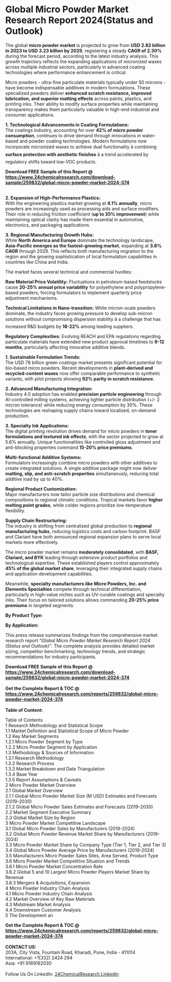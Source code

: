 <h1>Global Micro Powder Market Research Report 2024(Status and Outlook)</h1><p>The global <strong>micro powder market</strong> is projected to grow from <strong>USD 2.82 billion in 2023 to USD 3.23 billion by 2029</strong>, registering a steady <strong>CAGR of 2.30%</strong> during the forecast period, according to the latest industry analysis. This growth trajectory reflects the expanding applications of micronized waxes across multiple industrial sectors, particularly in advanced coating technologies where performance enhancement is critical.</p><p>Micro powders - ultra-fine particulate materials typically under 50 microns - have become indispensable additives in modern formulations. These specialized powders deliver <strong>enhanced scratch resistance, improved lubrication, and superior matting effects</strong> across paints, plastics, and printing inks. Their ability to modify surface properties while maintaining transparency makes them particularly valuable in high-end industrial and consumer applications.</p><p><strong>1. Technological Advancements in Coating Formulations:</strong><br>
The coatings industry, accounting for over <strong>42% of micro powder consumption</strong>, continues to drive demand through innovations in water-based and powder coating technologies. Modern formulations now incorporate micronized waxes to achieve dual functionality â combining <strong>surface protection with aesthetic finishes</strong> â a trend accelerated by regulatory shifts toward low-VOC products.</p><div><b>Download FREE Sample of this Report @ 
            <a href="https://www.24chemicalresearch.com/download-sample/259832/global-micro-powder-market-2024-374">
            https://www.24chemicalresearch.com/download-sample/259832/global-micro-powder-market-2024-374</a></b></div><br><p><strong>2. Expansion of High-Performance Plastics:</strong><br>
With the engineering plastics market growing at <strong>4.1% annually</strong>, micro powders are increasingly used as processing aids and surface modifiers. Their role in reducing friction coefficient (<strong>up to 35% improvement</strong>) while maintaining optical clarity has made them essential in automotive, electronics, and packaging applications.</p><p><strong>3. Regional Manufacturing Growth Hubs:</strong><br>
While <strong>North America and Europe</strong> dominate the technology landscape, <strong>Asia-Pacific emerges as the fastest-growing market</strong>, expanding at <strong>3.8% CAGR</strong> through 2029. This reflects both manufacturing migration to the region and the growing sophistication of local formulation capabilities in countries like China and India.</p><p>The market faces several technical and commercial hurdles:</p><p><strong>Raw Material Price Volatility:</strong> Fluctuations in petroleum-based feedstocks cause <strong>20-25% annual price variability</strong> for polyethylene and polypropylene-based powders, forcing formulators to implement quarterly price adjustment mechanisms.</p><p><strong>Technical Limitations in Nano-transition:</strong> While micron-scale powders dominate, the industry faces growing pressure to develop sub-micron solutions without compromising dispersion stability â a challenge that has increased R&amp;D budgets by <strong>18-22%</strong> among leading suppliers.</p><p><strong>Regulatory Complexities:</strong> Evolving REACH and EPA regulations regarding particulate materials have extended new product approval timelines to <strong>9-12 months</strong>, particularly affecting innovative additive blends.</p><p><strong>1. Sustainable Formulation Trends:</strong><br>
The USD 78 billion green coatings market presents significant potential for bio-based micro powders. Recent developments in <strong>plant-derived and recycled-content waxes</strong> now offer comparable performance to synthetic variants, with pilot projects showing <strong>92% parity in scratch resistance</strong>.</p><p><strong>2. Advanced Manufacturing Integration:</strong><br>
Industry 4.0 adoption has enabled <strong>precision particle engineering</strong> through AI-controlled milling systems, achieving tighter particle distribution (+/- 2 micron tolerance) while reducing energy consumption by 30%. These technologies are reshaping supply chains toward localized, on-demand production.</p><p><strong>3. Specialty Ink Applications:</strong><br>
The digital printing revolution drives demand for micro powders in <strong>toner formulations and textured ink effects</strong>, with the sector projected to grow at 5.6% annually. Unique functionalities like controlled gloss adjustment and anti-blocking properties command <strong>15-20% price premiums</strong>.</p><p><strong>Multi-functional Additive Systems:</strong><br>
	Formulators increasingly combine micro powders with other additives to create integrated solutions. A single additive package might now deliver <strong>matting, slip, and anti-scratch properties</strong> simultaneously, reducing total additive load by up to 40%.</p><p><strong>Regional Product Customization:</strong><br>
	Major manufacturers now tailor particle size distributions and chemical compositions to regional climatic conditions. Tropical markets favor <strong>higher melting point grades</strong>, while colder regions prioritize low-temperature flexibility.</p><p><strong>Supply Chain Restructuring:</strong><br>
	The industry is shifting from centralized global production to <strong>regional manufacturing hubs</strong>, reducing logistics costs and carbon footprint. BASF and Clariant have both announced regional expansion plans to serve local markets more effectively.</p><p>The micro powder market remains <strong>moderately consolidated</strong>, with <strong>BASF, Clariant, and BYK</strong> leading through extensive product portfolios and technological expertise. These established players control approximately <strong>45% of the global market share</strong>, leveraging their integrated supply chains and application development capabilities.</p><p>Meanwhile, <strong>specialty manufacturers like Micro Powders, Inc. and Elementis Specialties</strong> compete through technical differentiation, particularly in high-value niches such as UV-curable coatings and specialty inks. Their focus on tailored solutions allows commanding <strong>20-25% price premiums</strong> in targeted segments.</p><p><strong>By Product Type:</strong></p><p><strong>By Application:</strong></p><p>This press release summarizes findings from the comprehensive market research report <em>"Global Micro Powder Market Research Report 2024 (Status and Outlook)"</em>. The complete analysis provides detailed market sizing, competitor benchmarking, technology trends, and strategic recommendations for industry participants.</p><div><b>Download FREE Sample of this Report @ 
            <a href="https://www.24chemicalresearch.com/download-sample/259832/global-micro-powder-market-2024-374">
            https://www.24chemicalresearch.com/download-sample/259832/global-micro-powder-market-2024-374</a></b></div><br><div><b>Get the Complete Report & TOC @ 
            <a href="https://www.24chemicalresearch.com/reports/259832/global-micro-powder-market-2024-374">
            https://www.24chemicalresearch.com/reports/259832/global-micro-powder-market-2024-374</a></b></div><br>
            <b>Table of Content:</b><p>Table of Contents<br />
1 Research Methodology and Statistical Scope<br />
1.1 Market Definition and Statistical Scope of Micro Powder<br />
1.2 Key Market Segments<br />
1.2.1 Micro Powder Segment by Type<br />
1.2.2 Micro Powder Segment by Application<br />
1.3 Methodology & Sources of Information<br />
1.3.1 Research Methodology<br />
1.3.2 Research Process<br />
1.3.3 Market Breakdown and Data Triangulation<br />
1.3.4 Base Year<br />
1.3.5 Report Assumptions & Caveats<br />
2 Micro Powder Market Overview<br />
2.1 Global Market Overview<br />
2.1.1 Global Micro Powder Market Size (M USD) Estimates and Forecasts (2019-2030)<br />
2.1.2 Global Micro Powder Sales Estimates and Forecasts (2019-2030)<br />
2.2 Market Segment Executive Summary<br />
2.3 Global Market Size by Region<br />
3 Micro Powder Market Competitive Landscape<br />
3.1 Global Micro Powder Sales by Manufacturers (2019-2024)<br />
3.2 Global Micro Powder Revenue Market Share by Manufacturers (2019-2024)<br />
3.3 Micro Powder Market Share by Company Type (Tier 1, Tier 2, and Tier 3)<br />
3.4 Global Micro Powder Average Price by Manufacturers (2019-2024)<br />
3.5 Manufacturers Micro Powder Sales Sites, Area Served, Product Type<br />
3.6 Micro Powder Market Competitive Situation and Trends<br />
3.6.1 Micro Powder Market Concentration Rate<br />
3.6.2 Global 5 and 10 Largest Micro Powder Players Market Share by Revenue<br />
3.6.3 Mergers & Acquisitions, Expansion<br />
4 Micro Powder Industry Chain Analysis<br />
4.1 Micro Powder Industry Chain Analysis<br />
4.2 Market Overview of Key Raw Materials<br />
4.3 Midstream Market Analysis<br />
4.4 Downstream Customer Analysis<br />
5 The Development an</p><div><b>Get the Complete Report & TOC @ 
            <a href="https://www.24chemicalresearch.com/reports/259832/global-micro-powder-market-2024-374">
            https://www.24chemicalresearch.com/reports/259832/global-micro-powder-market-2024-374</a></b></div><br><b>CONTACT US:</b><br>
            203A, City Vista, Fountain Road, Kharadi, Pune, India - 411014<br>
            International: +1(332) 2424 294<br>
            Asia: +91 9169162030 <br><br>
            Follow Us On LinkedIn: <a href="https://www.linkedin.com/company/24chemicalresearch/">24ChemicalResearch LinkedIn</a>